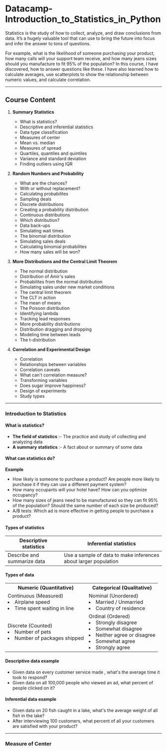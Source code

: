 # Datacamp-Introduction_to_Statistics_in_Python
 Statistics is the study of how to collect, analyze, and draw conclusions from data. It’s a hugely valuable tool that can use to bring the future into focus and infer the answer to tons of questions. 


For example, what is the likelihood of someone purchasing your product, how many calls will your support team receive, and how many jeans sizes should you manufacture to fit 95% of the population? In this course, I have discovered, how to answer questions like these. I have also learned how to calculate averages, use scatterplots to show the relationship between numeric values, and calculate correlation. 


---

## Course Content

1. **Summary Statistics**
    - What is statistics?
    - Descriptive and inferential statistics
    - Data type classification
    - Measures of center
    - Mean vs. median
    - Measures of spread
    - Quartiles, quantiles and quintiles
    - Variance and standard deviation
    - Finding outliers using IQR


2. **Random Numbers and Probability**
    - What are the chances?
    - With or without replacement?
    - Calculating probabilites
    - Sampling deals
    - Discrete distributions
    - Creating a probability distribution
    - Continuous distributions
    - Which distribution?
    - Data back-ups
    - Simulating wait times
    - The binomial distribution
    - Simulating sales deals
    - Calculating binomial probabilites
    - How many sales will be won?


3. **More Distributions and the Central Limit Theorem**
    - The normal distribution
    - Distribution of Amir's sales
    - Probabilites from the normal distribution
    - Simulating sales under new market conditions
    - The central limit theorem
    - The CLT in action
    - The mean of means
    - The Poisson distribution
    - Identifying lambda
    - Tracking lead responses
    - More probability distributions
    - Distribution dragging and dropping
    - Modeling time between leads
    - The t-distribution


4. **Correlation and Experimental Design**
    - Correlation
    - Relationships between variables
    - Correlation caveats
    - What can't correlation measure?
    - Transforming variables
    - Does sugar improve happiness?
    - Design of experiments
    - Study types


---

### Introduction to Statistics

#### What is statistics?

- **The field of statistics** :- The practice and study of collecting and analyzing data
- **A summary statistics** :- A fact about or summary of some data

#### What can statistics do?

**Example**


- How likely is someone to purchase a product? Are people more likely to purchase it if they can use a different payment system?
- How many occupants will your hotel have? How can you optimize occupancy?
- How many sizes of jeans need to be manufactured so they can fit 95% of the population? Should the same number of each size be produced?
- A/B tests: Which ad is more effective in getting people to purchase a product?

#### Types of statistics

| Descriptive statistics | Inferential statistics|
| ---------------------- | --------------------- |
| Describe and summarize data | Use a sample of data to make inferences about larger population |

#### Types of data

<table>
<tr>
<th>Numeric (Quantitative)</th>
<th>Categorical (Qualitative)</th>
</tr>
<tr>
<td>Continuous (Measured)</br><li>Airplane speed</li> <li>Time spent waiting in line</li></td>
<td>Nominal (Unordered)</br><li>Married / Unmarried</li> <li>Country of residence</li></td>
</tr>
<tr>
<td>Discrete (Counted)</br> <li>Number of pets</li><li>Number of packages shipped</li></td>
<td>Ordinal (Ordered)</br><li>Strongly disagree</li> <li>Somewhat disagree</li> <li>Neither agree or disagree</li> <li>Somewhat agree</li><li>Strongly agree</li></td>
</tr>
</table>

#### Descriptive data example

- Given data on every customer service made , what's the average time it took to respond?
- Given data on all 100,000 people who viewed an ad, what percent of people clicked on it?

#### Inferential data example
- Given data on 20 fish caught in a lake, what's the average weight of all fish in the lake?
- After interviewing 100 customers, what percent of all your customers are satisfied with your product?
---
### Measure of Center
